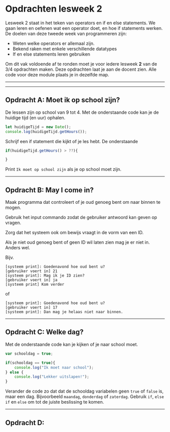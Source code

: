 #  Opdrachten lesweek 2
Lesweek 2 staat in het teken van operators en if en else statements. We gaan leren en oefenen wat een operator doet, en hoe if statements werken. De doelen van deze tweede week van programmeren zijn:

* Weten welke operators er allemaal zijn.
* Bekend raken met enkele verschillende datatypes
* If en else statements leren gebruiken

Om dit vak voldoende af te ronden moet je voor iedere lesweek **2** van de 3/4 opdrachten maken. Deze opdrachten laat je aan de docent zien.
Alle code voor deze module plaats je in dezelfde map.

---
---

## **Opdracht A: Moet ik op school zijn?**
De lessen zijn op school van 9 tot 4. Met de onderstaande code kan je de huidige tijd (en uur) ophalen.
```js
let huidigeTijd = new Date();
console.log(huidigeTijd.getHours());
```
Schrijf een if statement die kijkt of je les hebt. De onderstaande 

```js
if(huidigeTijd.getHours() > ??){

}
```
Print `Ik moet op school zijn` als je op school moet zijn.

---

## **Opdracht B: May I come in?**
Maak programma dat controleert of je oud genoeg bent om naar binnen te mogen.

Gebruik het input commando zodat de gebruiker antwoord kan geven op vragen.

Zorg dat het systeem ook om bewijs vraagt in de vorm van een ID.

Als je niet oud genoeg bent of geen ID wil laten zien mag je er niet in. Anders wel.

Bijv.
```
[systeem print]: Goedenavond hoe oud bent u?
[gebruiker voert in] 21
[systeem print]: Mag ik je ID zien?
[gebruiker voert in] ja
[systeem print] Kom verder
```
of
```
[systeem print]: Goedenavond hoe oud bent u?
[gebruiker voert in] 17
[systeem print]: Dan mag je helaas niet naar binnen.
```

---

## **Opdracht C: Welke dag?**
Met de onderstaande code kan je kijken of je naar school moet.

```js
var schooldag = true;

if(schooldag == true){
    console.log("Ik moet naar school");
} else {
    console.log("Lekker uitslapen!");
}
```

Verander de code zo dat dat de schooldag variabelen geen `true` of `false` is, maar een dag. Bijvoorbeeld `maandag`, `donderdag` of `zaterdag`. Gebruik `if`, `else if` en `else` om tot de juiste beslissing te komen.

---

## **Opdracht D:**
